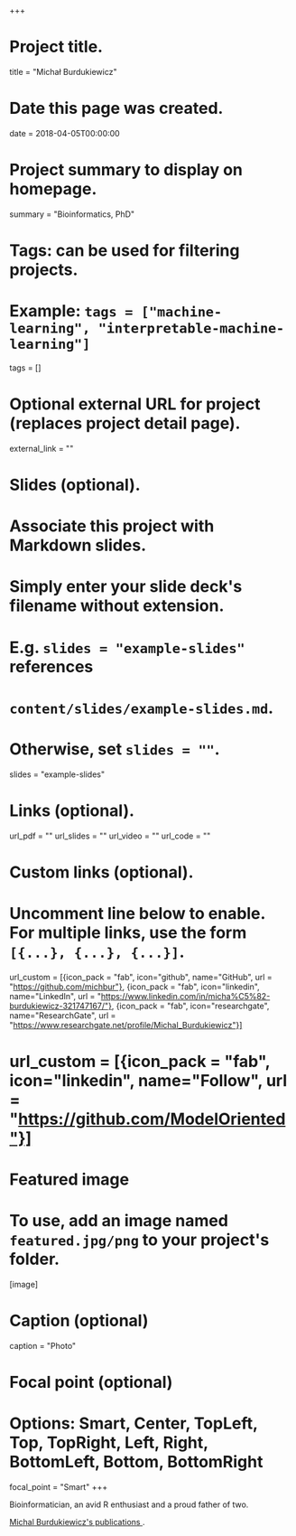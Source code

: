+++
# Project title.
title = "Michał Burdukiewicz"

# Date this page was created.
date = 2018-04-05T00:00:00

# Project summary to display on homepage.
summary = "Bioinformatics, PhD"

# Tags: can be used for filtering projects.
# Example: `tags = ["machine-learning", "interpretable-machine-learning"]`
tags = []

# Optional external URL for project (replaces project detail page).
external_link = ""

# Slides (optional).
#   Associate this project with Markdown slides.
#   Simply enter your slide deck's filename without extension.
#   E.g. `slides = "example-slides"` references 
#   `content/slides/example-slides.md`.
#   Otherwise, set `slides = ""`.
slides = "example-slides"

# Links (optional).
url_pdf = ""
url_slides = ""
url_video = ""
url_code = ""

# Custom links (optional).
#   Uncomment line below to enable. For multiple links, use the form `[{...}, {...}, {...}]`.
url_custom = [{icon_pack = "fab", icon="github", name="GitHub", url = "https://github.com/michbur"},
              {icon_pack = "fab", icon="linkedin", name="LinkedIn", url = "https://www.linkedin.com/in/micha%C5%82-burdukiewicz-321747167/"},
              {icon_pack = "fab", icon="researchgate", name="ResearchGate", url = "https://www.researchgate.net/profile/Michal_Burdukiewicz"}]
# url_custom = [{icon_pack = "fab", icon="linkedin", name="Follow", url = "https://github.com/ModelOriented"}]

# Featured image
# To use, add an image named `featured.jpg/png` to your project's folder. 
[image]
  # Caption (optional)
  caption = "Photo"
  
  # Focal point (optional)
  # Options: Smart, Center, TopLeft, Top, TopRight, Left, Right, BottomLeft, Bottom, BottomRight
  focal_point = "Smart"
+++

Bioinformatician, an avid R enthusiast and a proud father of two.

<a href="/mi2-warsaw.github.io/authors/michal-burdukiewicz/">Michal Burdukiewicz's publications </a>.
